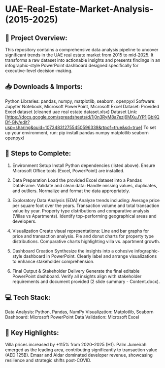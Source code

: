 # UAE-Real-Estate-Market-Analysis-(2015-2025)

## 🧠 Project Overview:
This repository contains a comprehensive data analysis pipeline to uncover significant trends in the UAE real estate market from 2015 to mid-2025. It transforms a raw dataset into actionable insights and presents findings in an infographic-style PowerPoint dashboard designed specifically for executive-level decision-making.

## 📥 Downloads & Imports:
Python Libraries: pandas, numpy, matplotlib, seaborn, openpyxl
Software: Jupyter Notebook, Microsoft PowerPoint, Microsoft Excel
Dataset: Provided Excel dataset (cleaned uae real estate dataset.xlsx) 
Dataset Link: [https://docs.google.com/spreadsheets/d/1j0n3RyM8a7ezj6MXuJYP1jGbKQDf-GIy/edit?usp=sharing&ouid=107348312755450596339&rtpof=true&sd=true]
To set up your environment, run:
pip install pandas numpy matplotlib seaborn openpyxl

## 🚩 Steps to Complete:
1. Environment Setup
  Install Python dependencies (listed above).
  Ensure Microsoft Office tools (Excel, PowerPoint) are installed.

2. Data Preparation
  Load the provided Excel dataset into a Pandas DataFrame.
  Validate and clean data:
    Handle missing values, duplicates, and outliers.
    Normalize and format the data appropriately.
   
3. Exploratory Data Analysis (EDA)
  Analyze trends including:
  Average price per square foot over the years.
  Transaction volume and total transaction value by year.
  Property type distributions and comparative analysis (Villas vs Apartments).
  Identify top-performing geographical areas and developers.

4. Visualization
  Create visual representations:
    Line and bar graphs for price and transaction analysis.
    Pie and donut charts for property type distributions.
    Comparative charts highlighting villa vs. apartment growth.

5. Dashboard Creation
  Synthesize the insights into a cohesive infographic-style dashboard in PowerPoint.
  Clearly label and arrange visualizations to enhance stakeholder comprehension.

6. Final Output & Stakeholder Delivery
  Generate the final editable PowerPoint dashboard.
  Verify all insights align with stakeholder requirements and document provided (2 slide summary - Content.docx).

## 💻 Tech Stack:
Data Analysis: Python, Pandas, NumPy
Visualization: Matplotlib, Seaborn
Dashboard: Microsoft PowerPoint
Data Validation: Microsoft Excel 

## 🎯 Key Highlights:
Villa prices increased by +115% from 2020–2025 (H1).
Palm Jumeirah emerged as the leading area, contributing significantly to transaction value (AED 125B).
Emaar and Aldar dominated developer revenue, showcasing resilience and strategic shifts post-COVID.
